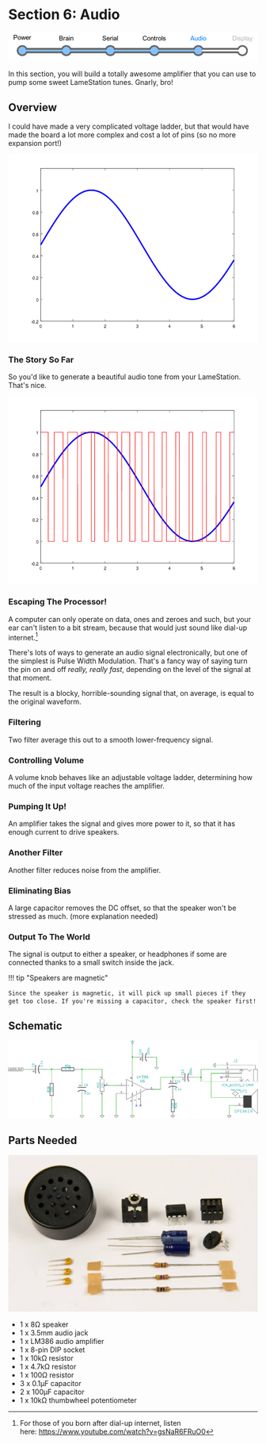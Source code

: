 # Section 6: Audio

![](images/prog_audio.png)

In this section, you will build a totally awesome amplifier that you can
use to pump some sweet LameStation tunes. Gnarly, bro\!

## Overview

<!-- How it works: ![](images/audio_indepth.png) -->

I could have made a very complicated voltage ladder, but that would have
made the board a lot more complex and cost a lot of pins (so no more
expansion port\!)

![](images/21856276.png)

### The Story So Far

So you'd like to generate a beautiful audio tone from your LameStation.
That's nice.

![](images/21856278.png)

### Escaping The Processor\!

A computer can only operate on data, ones and zeroes and such, but your
ear can't listen to a bit stream, because that would just sound like
dial-up internet.[^dialup]

[^dialup]:
    For those of you born after dial-up internet,
    listen here: <https://www.youtube.com/watch?v=gsNaR6FRuO0>

There's lots of ways to generate an audio signal electronically, but one
of the simplest is Pulse Width Modulation. That's a fancy way of saying
turn the pin on and off _really, really fast_, depending on the level
of the signal at that moment.

The result is a blocky, horrible-sounding signal that, on average, is
equal to the original waveform.

### Filtering

Two filter average this out to a smooth lower-frequency
signal.

### Controlling Volume

A volume knob behaves like an adjustable voltage ladder,
determining how much of the input voltage reaches the amplifier.

### Pumping It Up\!

An amplifier takes the signal and gives more power to it, so that
it has enough current to drive speakers.

### Another Filter

Another filter reduces noise from the amplifier.

### Eliminating Bias

A large capacitor removes the DC offset, so that the speaker won't
be stressed as much. (more explanation needed)

### Output To The World

The signal is output to either a speaker, or headphones if some
are connected thanks to a small switch inside the jack.

!!! tip "Speakers are magnetic"

    Since the speaker is magnetic, it will pick up small pieces if they
    get too close. If you're missing a capacitor, check the speaker first!

## Schematic

![](images/14417965.png?width=600)

## Parts Needed

![](images/14417926.jpg?width=500)

- 1 x 8Ω speaker
- 1 x 3.5mm audio jack
- 1 x LM386 audio amplifier
- 1 x 8-pin DIP socket
- 1 x 10kΩ resistor
- 1 x 4.7kΩ resistor
- 1 x 100Ω resistor
- 3 x 0.1μF capacitor
- 2 x 100μF capacitor
- 1 x 10kΩ thumbwheel potentiometer
